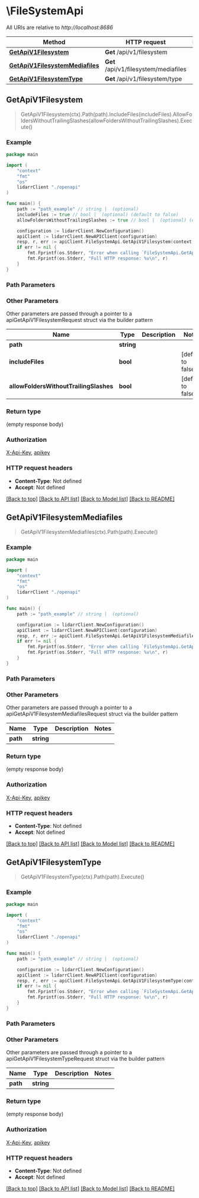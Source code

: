 # \FileSystemApi

All URIs are relative to *http://localhost:8686*

Method | HTTP request | Description
------------- | ------------- | -------------
[**GetApiV1Filesystem**](FileSystemApi.md#GetApiV1Filesystem) | **Get** /api/v1/filesystem | 
[**GetApiV1FilesystemMediafiles**](FileSystemApi.md#GetApiV1FilesystemMediafiles) | **Get** /api/v1/filesystem/mediafiles | 
[**GetApiV1FilesystemType**](FileSystemApi.md#GetApiV1FilesystemType) | **Get** /api/v1/filesystem/type | 



## GetApiV1Filesystem

> GetApiV1Filesystem(ctx).Path(path).IncludeFiles(includeFiles).AllowFoldersWithoutTrailingSlashes(allowFoldersWithoutTrailingSlashes).Execute()



### Example

```go
package main

import (
    "context"
    "fmt"
    "os"
    lidarrClient "./openapi"
)

func main() {
    path := "path_example" // string |  (optional)
    includeFiles := true // bool |  (optional) (default to false)
    allowFoldersWithoutTrailingSlashes := true // bool |  (optional) (default to false)

    configuration := lidarrClient.NewConfiguration()
    apiClient := lidarrClient.NewAPIClient(configuration)
    resp, r, err := apiClient.FileSystemApi.GetApiV1Filesystem(context.Background()).Path(path).IncludeFiles(includeFiles).AllowFoldersWithoutTrailingSlashes(allowFoldersWithoutTrailingSlashes).Execute()
    if err != nil {
        fmt.Fprintf(os.Stderr, "Error when calling `FileSystemApi.GetApiV1Filesystem``: %v\n", err)
        fmt.Fprintf(os.Stderr, "Full HTTP response: %v\n", r)
    }
}
```

### Path Parameters



### Other Parameters

Other parameters are passed through a pointer to a apiGetApiV1FilesystemRequest struct via the builder pattern


Name | Type | Description  | Notes
------------- | ------------- | ------------- | -------------
 **path** | **string** |  | 
 **includeFiles** | **bool** |  | [default to false]
 **allowFoldersWithoutTrailingSlashes** | **bool** |  | [default to false]

### Return type

 (empty response body)

### Authorization

[X-Api-Key](../README.md#X-Api-Key), [apikey](../README.md#apikey)

### HTTP request headers

- **Content-Type**: Not defined
- **Accept**: Not defined

[[Back to top]](#) [[Back to API list]](../README.md#documentation-for-api-endpoints)
[[Back to Model list]](../README.md#documentation-for-models)
[[Back to README]](../README.md)


## GetApiV1FilesystemMediafiles

> GetApiV1FilesystemMediafiles(ctx).Path(path).Execute()



### Example

```go
package main

import (
    "context"
    "fmt"
    "os"
    lidarrClient "./openapi"
)

func main() {
    path := "path_example" // string |  (optional)

    configuration := lidarrClient.NewConfiguration()
    apiClient := lidarrClient.NewAPIClient(configuration)
    resp, r, err := apiClient.FileSystemApi.GetApiV1FilesystemMediafiles(context.Background()).Path(path).Execute()
    if err != nil {
        fmt.Fprintf(os.Stderr, "Error when calling `FileSystemApi.GetApiV1FilesystemMediafiles``: %v\n", err)
        fmt.Fprintf(os.Stderr, "Full HTTP response: %v\n", r)
    }
}
```

### Path Parameters



### Other Parameters

Other parameters are passed through a pointer to a apiGetApiV1FilesystemMediafilesRequest struct via the builder pattern


Name | Type | Description  | Notes
------------- | ------------- | ------------- | -------------
 **path** | **string** |  | 

### Return type

 (empty response body)

### Authorization

[X-Api-Key](../README.md#X-Api-Key), [apikey](../README.md#apikey)

### HTTP request headers

- **Content-Type**: Not defined
- **Accept**: Not defined

[[Back to top]](#) [[Back to API list]](../README.md#documentation-for-api-endpoints)
[[Back to Model list]](../README.md#documentation-for-models)
[[Back to README]](../README.md)


## GetApiV1FilesystemType

> GetApiV1FilesystemType(ctx).Path(path).Execute()



### Example

```go
package main

import (
    "context"
    "fmt"
    "os"
    lidarrClient "./openapi"
)

func main() {
    path := "path_example" // string |  (optional)

    configuration := lidarrClient.NewConfiguration()
    apiClient := lidarrClient.NewAPIClient(configuration)
    resp, r, err := apiClient.FileSystemApi.GetApiV1FilesystemType(context.Background()).Path(path).Execute()
    if err != nil {
        fmt.Fprintf(os.Stderr, "Error when calling `FileSystemApi.GetApiV1FilesystemType``: %v\n", err)
        fmt.Fprintf(os.Stderr, "Full HTTP response: %v\n", r)
    }
}
```

### Path Parameters



### Other Parameters

Other parameters are passed through a pointer to a apiGetApiV1FilesystemTypeRequest struct via the builder pattern


Name | Type | Description  | Notes
------------- | ------------- | ------------- | -------------
 **path** | **string** |  | 

### Return type

 (empty response body)

### Authorization

[X-Api-Key](../README.md#X-Api-Key), [apikey](../README.md#apikey)

### HTTP request headers

- **Content-Type**: Not defined
- **Accept**: Not defined

[[Back to top]](#) [[Back to API list]](../README.md#documentation-for-api-endpoints)
[[Back to Model list]](../README.md#documentation-for-models)
[[Back to README]](../README.md)

